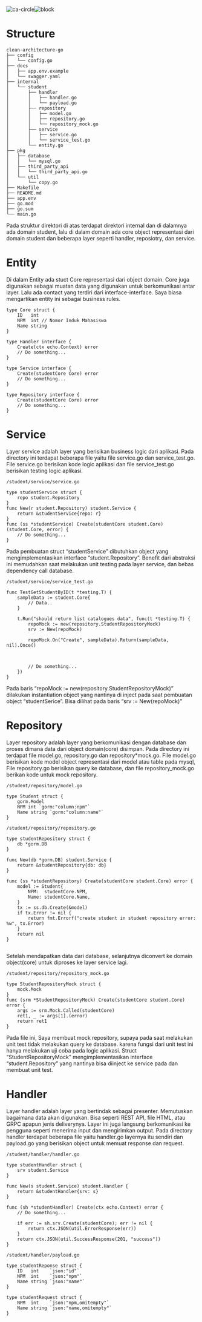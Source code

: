 ![ca-circle](./docs/img/circle-ca.png)![block](./docs/img/block-ca.png)

# Structure

```
clean-architecture-go
├── config
│   └── config.go
├── docs
│   ├── app.env.example
│   └── swagger.yaml
├── internal
│   └── student
│       ├── handler
│       │   ├── handler.go
│       │   └── payload.go
│       ├── repository
│       │   ├── model.go
│       │   ├── repository.go
│       │   └── repository_mock.go
│       ├── service
│       │   ├── service.go
│       │   └── service_test.go
│       └── entity.go
├── pkg
│   ├── database
│   │   └── mysql.go
│   ├── third_party_api
│   │   └── third_party_api.go
│   └── util
│       └── copy.go
├── Makefile
├── README.md
├── app.env
├── go.mod
├── go.sum
└── main.go
```

Pada struktur direktori di atas terdapat direktori internal dan di dalamnya ada domain student, lalu di dalam domain ada core object representasi dari domain student dan beberapa layer seperti handler, reposiotry, dan service.

# Entity

Di dalam Entity ada stuct Core representasi dari object domain. Core juga digunakan sebagai muatan data yang digunakan untuk berkomunikasi antar layer. Lalu ada contact yang terdiri dari interface-interface. Saya biasa mengartikan entity ini sebagai business rules.

```
type Core struct {
	ID   int
	NPM  int // Nomor Induk Mahasiswa
	Name string
}

type Handler interface {
	Create(ctx echo.Context) error
    // Do something...
}

type Service interface {
	Create(studentCore Core) error
    // Do something...
}

type Repository interface {
	Create(studentCore Core) error
    // Do something...
}

```

# Service

Layer service adalah layer yang berisikan business logic dari aplikasi. Pada directory ini terdapat beberapa file yaitu file service.go dan service_test.go. File service.go berisikan kode logic aplikasi dan file service_test.go berisikan testing logic aplikasi.

`/student/service/service.go`

```
type studentService struct {
	repo student.Repository
}
func New(r student.Repository) student.Service {
	return &studentService{repo: r}
}
func (ss *studentService) Create(studentCore student.Core) (student.Core, error) {
    // Do something...
}
```

Pada pembuatan struct “studentService” dibutuhkan object yang mengimplementasikan interface “student.Repository”. Benefit dari abstraksi ini memudahkan saat melakukan unit testing pada layer service, dan bebas dependency call database.

`/student/service/service_test.go`

```
func TestGetStudentByID(t *testing.T) {
	sampleData := student.Core{
        // Data..
	}

	t.Run("should return list catalogues data", func(t *testing.T) {
		repoMock := new(repository.StudentRepositoryMock)
        srv := New(repoMock)

        repoMock.On("Create", sampleData).Return(sampleData, nil).Once()



        // Do something...
	})
}
```

Pada baris “repoMock := new(repository.StudentRepositoryMock)” dilakukan instantiation object yang nantinya di inject pada saat pembuatan object “studentSerice”.
Bisa dilihat pada baris “srv := New(repoMock)”

# Repository

Layer repository adalah layer yang berkomunikasi dengan database dan proses dimana data dari object domain(core) disimpan. Pada directory ini terdapat file model.go, repository.go dan repository\*mock.go.
File model.go berisikan kode model object representasi dari model atau table pada mysql, File repository.go berisikan query ke database, dan file repository_mock.go berikan kode untuk mock repository.

`/student/repository/model.go`

```
type Student struct {
    gorm.Model
    NPM int `gorm:"column:npm"`
    Name string `gorm:"column:name"`
}
```

`/student/repository/repository.go`

```
type studentRepository struct {
	db *gorm.DB
}

func New(db *gorm.DB) student.Service {
	return &studentRepository{db: db}
}

func (ss *studentRepository) Create(studentCore student.Core) error {
	model := Student{
		NPM:  studentCore.NPM,
		Name: studentCore.Name,
	}
	tx := ss.db.Create(&model)
	if tx.Error != nil {
		return fmt.Errorf("create student in student repository error: %w", tx.Error)
	}
	return nil
}


```

Setelah mendapatkan data dari database, selanjutnya diconvert ke domain object(core) untuk diproses ke layer service lagi.

`/student/repository/repository_mock.go`

```
type StudentRepositoryMock struct {
    mock.Mock
}
func (srm *StudentRepositoryMock) Create(studentCore student.Core) error {
	args := srm.Mock.Called(studentCore)
	ret1, _ := args[1].(error)
	return ret1
}
```

Pada file ini, Saya membuat mock repository, supaya pada saat melakukan unit test tidak melakukan query ke database. karena fungsi dari unit test ini hanya melakukan uji coba pada logic aplikasi. Struct “StudentRepositoryMock” mengimplementasikan interface “student.Repository” yang nantinya bisa diinject ke service pada dan membuat unit test.

# Handler

Layer handler adalah layer yang bertindak sebagai presenter. Memutuskan bagaimana data akan digunakan. Bisa seperti REST API, file HTML, atau GRPC apapun jenis deliverynya. Layer ini juga langsung berkomunikasi ke pengguna seperti menerima input dan mengirimkan output.
Pada directory handler terdapat beberapa file yaitu handler.go layernya itu sendiri dan payload.go yang berisikan object untuk memuat response dan request.

`/student/handler/handler.go`

```
type studentHandler struct {
	srv student.Service
}

func New(s student.Service) student.Handler {
	return &studentHandler{srv: s}
}

func (sh *studentHandler) Create(ctx echo.Context) error {
    // Do something...

	if err := sh.srv.Create(studentCore); err != nil {
		return ctx.JSON(util.ErrorResponse(err))
	}
	return ctx.JSON(util.SuccessResponse(201, "success"))
}
```

`/student/handler/payload.go`

```
type studentReponse struct {
	ID   int    `json:"id"`
	NPM  int    `json:"npm"`
	Name string `json:"name"`
}

type studentRequest struct {
	NPM  int    `json:"npm,omitempty"`
	Name string `json:"name,omitempty"`
}
```
